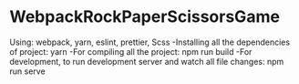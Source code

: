 # WebpackRockPaperScissorsGame
Using: webpack, yarn, eslint, prettier, Scss
-Installing all the dependencies of project: yarn
-For compiling all the project: npm run build
-For development, to run development server and watch all file changes: npm run serve
